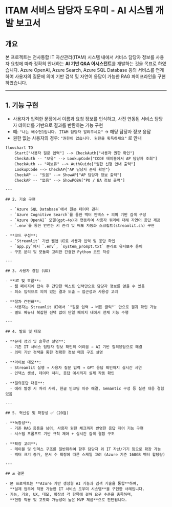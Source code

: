 
# ITAM 서비스 담당자 도우미 - AI 시스템 개발 보고서

## 개요
본 프로젝트는 전사통합 IT 자산관리(ITAM) 시스템 내에서 서비스 담당자 정보를 사용자 요청에 따라 정확히 안내하는 **AI 기반 Q&A 어시스턴트**를 개발하는 것을 목표로 하였습니다. 
Azure OpenAI, Azure Search, Azure SQL Database 등의 서비스를 연계하여 사용자의 질문에 의미 기반 검색 및 자연어 응답이 가능한 RAG 파이프라인을 구현하였습니다.

---

## 1. 기능 구현 

  - 사용자가 입력한 문장에서 이름과 요청 정보를 인식하고, 사전 연동된 서비스 담당자 데이터를 기반으로 결과를 반환하는 기능 구현
  - 예: `"나는 배수현1입니다. ITAM 담당자 알려주세요"` → 해당 담당자 정보 응답
  - 권한 없는 사용자의 경우: `"권한이 없습니다. 권한을 획득하세요"` 로 안내

````mermaid
flowchart TD
    Start["사용자 질문 입력"] --> CheckAuth{"사용자 권한 확인"}
    CheckAuth -- "보유" --> LookupCode["CODE 테이블에서 AP 담당자 조회"]
    CheckAuth -- "미보유" --> AuthGuide["권한 신청 안내 출력"]
    LookupCode --> CheckAP{"AP 담당자 존재 확인"}
    CheckAP -- "있음" --> ShowAP["AP 담당자 정보 출력"]
    CheckAP -- "없음" --> ShowPOBA["PO / BA 정보 출력"]

---

## 2. 기술 구현 

  - `Azure SQL Database`에서 원본 데이터 관리
  - `Azure Cognitive Search`를 통한 백터 인덱스 + 의미 기반 검색 구성
  - `Azure OpenAI` 모델(gpt-4o)과 연동하여 사용자 쿼리에 대해 자연어 응답 제공
  - `.env`를 통한 안전한 키 관리 및 배포 자동화 스크립트(streamlit.sh) 구현

- **코드 구성**:
  - `Streamlit` 기반 웹앱 UI로 사용자 입력 및 응답 확인
  - `app.py`에서 `.env`, `system_prompt.txt` 분리로 유지보수 용이
  - 구조 분리 및 모듈화 고려한 간결한 Python 코드 작성

---

## 3. 사용자 경험 (UX)

- **UI 및 흐름**:
  - 웹 페이지에 접속 후 간단한 텍스트 입력만으로 담당자 정보를 얻을 수 있음
  - 최소 입력으로 의미 있는 결과 도출 → 접근성과 사용성 고려

- **절차 간편화**:
  - 사용자는 Streamlit UI에서 `"질문 입력 → 버튼 클릭"` 만으로 결과 확인 가능
  - 별도 메뉴나 복잡한 선택 없이 단일 페이지 내에서 전체 기능 수행

---

## 4. 발표 및 데모

- **문제 정의 및 솔루션 설명**:
  - 기존 IT 서비스 담당자 정보 확인의 어려움 → AI 기반 질의응답으로 해결
  - 의미 기반 검색을 통한 정확한 정보 매칭 구조 설명

- **라이브 데모**:
  - Streamlit 실행 → 사용자 질문 입력 → GPT 응답 확인까지 실시간 시연
  - 인덱스 생성, 데이터 처리, 응답 예시까지 실제 작동 확인

- **질의응답 대응**:
  - 에러 발생 시 처리 사례, 한글 인코딩 이슈 해결, Semantic 구성 등 실전 대응 경험 있음

---

## 5. 혁신성 및 확장성 ✅ (20점)

- **독창성**:
  - 기존 RAG 응용을 넘어, 사용자 권한 체크까지 반영한 응답 제어 기능 구현
  - 시스템 프롬프트 기반 규칙 제어 + 실시간 검색 결합 구조

- **확장 고려**:
  - 테이블 및 인덱스 구조를 일반화하여 향후 담당자 외 IT 자산/기기 등으로 확장 가능
  - 벡터 크기 증가, 문서 수 확장에 따른 스케일 고려 (Azure 기준 160GB 벡터 할당량)

---

## 🔚 결론

- 본 프로젝트는 **Azure 기반 생성형 AI 기능과 검색 기술을 통합**하여,  
  **실제 업무에 적용 가능한 IT 서비스 도우미 시스템**을 구현한 사례입니다.
- 기능, 기술, UX, 데모, 확장성 각 항목에 걸쳐 요구 수준을 충족하며,  
  **현장 적용 및 고도화 가능성이 높은 MVP 제품**으로 판단됩니다.

